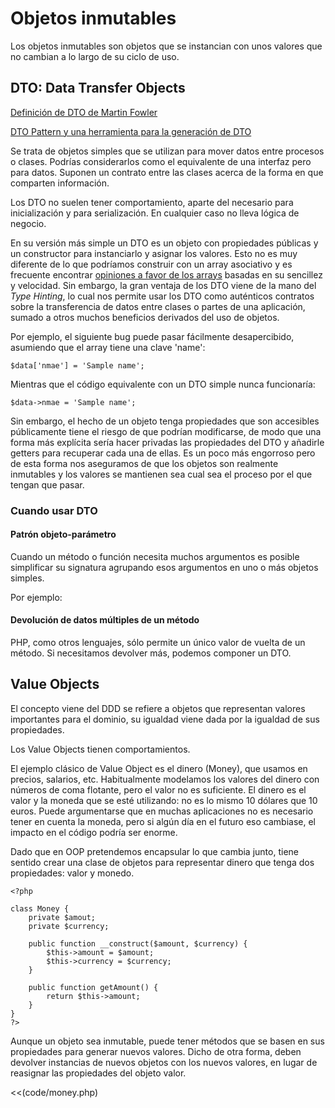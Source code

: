 # Objetos inmutables

Los objetos inmutables son objetos que se instancian con unos valores que no cambian a lo largo de su ciclo de uso.

## DTO: Data Transfer Objects

[Definición de DTO de Martin Fowler](http://martinfowler.com/eaaCatalog/dataTransferObject.html "P of EAA: Data Transfer Object")

[DTO Pattern y una herramienta para la generación de DTO](http://neverstopbuilding.com/data-transfer-object "")

Se trata de objetos simples que se utilizan para mover datos entre procesos o clases. Podrías considerarlos como el equivalente de una interfaz pero para datos. Suponen un contrato entre las clases acerca de la forma en que comparten información.

Los DTO no suelen tener comportamiento, aparte del necesario para inicialización y para serialización. En cualquier caso no lleva lógica de negocio.

En su versión más simple un DTO es un objeto con propiedades públicas y un constructor para instanciarlo y asignar los valores. Esto no es muy diferente de lo que podríamos construir con un array asociativo y es frecuente encontrar [opiniones a favor de los arrays](http://stackoverflow.com/questions/2056931/value-objects-vs-associative-arrays-in-php "Value objects vs associative arrays in PHP - Stack Overflow") basadas en su sencillez y velocidad. Sin embargo, la gran ventaja de los DTO viene de la mano del *Type Hinting*, lo cual nos permite usar los DTO como auténticos contratos sobre la transferencia de datos entre clases o partes de una aplicación, sumado a otros muchos beneficios derivados del uso de objetos.

Por ejemplo, el siguiente bug puede pasar fácilmente desapercibido, asumiendo que el array tiene una clave 'name':

	$data['nmae'] = 'Sample name';

Mientras que el código equivalente con un DTO simple nunca funcionaría:

	$data->nmae = 'Sample name';

Sin embargo, el hecho de un objeto tenga propiedades que son accesibles públicamente tiene el riesgo de que podrían modificarse, de modo que una forma más explícita sería hacer privadas las propiedades del DTO y añadirle getters para recuperar cada una de ellas. Es un poco más engorroso pero de esta forma nos aseguramos de que los objetos son realmente inmutables y los valores se mantienen sea cual sea el proceso por el que tengan que pasar.

### Cuando usar DTO

#### Patrón objeto-parámetro

Cuando un método o función necesita muchos argumentos es posible simplificar su signatura agrupando esos argumentos en uno o más objetos simples.

Por ejemplo:

<?php	?>

#### Devolución de datos múltiples de un método

PHP, como otros lenguajes, sólo permite un único valor de vuelta de un método. Si necesitamos devolver más, podemos componer un DTO.

## Value Objects

El concepto viene del DDD se refiere a objetos que representan valores importantes para el dominio, su igualdad viene dada por la igualdad de sus propiedades.

Los Value Objects tienen comportamientos.

El ejemplo clásico de Value Object es el dinero (Money), que usamos en precios, salarios, etc. Habitualmente modelamos los valores del dinero con números de coma flotante, pero el valor no es suficiente. El dinero es el valor y la moneda que se esté utilizando: no es lo mismo 10 dólares que 10 euros. Puede argumentarse que en muchas aplicaciones no es necesario tener en cuenta la moneda, pero si algún día en el futuro eso cambiase, el impacto en el código podría ser enorme.

Dado que en OOP pretendemos encapsular lo que cambia junto, tiene sentido crear una clase de objetos para representar dinero que tenga dos propiedades: valor y monedo.

	<?php

	class Money {
		private $amout;
		private $currency;
	
		public function __construct($amount, $currency) {
			$this->amount = $amount;
			$this->currency = $currency;
		}
	
		public function getAmount() {
			return $this->amount;
		}
	}
	?>

Aunque un objeto sea inmutable, puede tener métodos que se basen en sus propiedades para generar nuevos valores. Dicho de otra forma, deben devolver instancias de nuevos objetos con los nuevos valores, en lugar de reasignar las propiedades del objeto valor.

<<(code/money.php)


